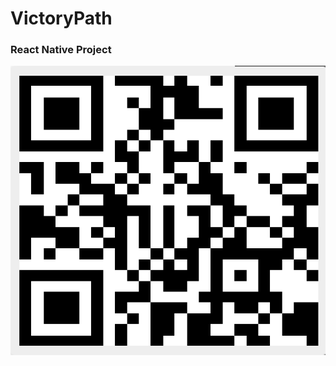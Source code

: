 # VictoryPath
### React Native Project

<div style="text-align:center"><img src="assets/qrcode.png"></div>
